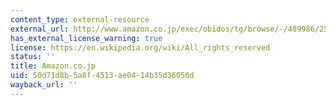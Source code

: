 ```yaml
---
content_type: external-resource
external_url: http://www.amazon.co.jp/exec/obidos/tg/browse/-/489986/250-1318187-5788223
has_external_license_warning: true
license: https://en.wikipedia.org/wiki/All_rights_reserved
status: ''
title: Amazon.co.jp
uid: 50d71d8b-5a8f-4513-ae04-14b35d36050d
wayback_url: ''
---
```

